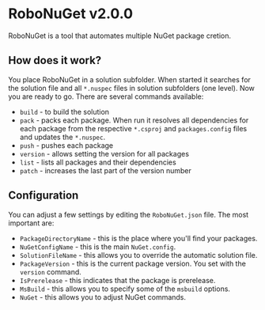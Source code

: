 # RoboNuGet v2.0.0

RoboNuGet is a tool that automates multiple NuGet package cretion.

## How does it work?

You place RoboNuGet in a solution subfolder. When started it searches for the solution file and all `*.nuspec` files in solution subfolders (one level). Now you are ready to go. There are several commands available:

- `build` - to build the solution
- `pack` - packs each package. When run it resolves all dependencies for each package from the respective `*.csproj` and `packages.config` files and updates the `*.nuspec`.
- `push` - pushes each package
- `version` - allows setting the version for all packages
- `list` - lists all packages and their dependencies
- `patch` - increases the last part of the version number

## Configuration

You can adjust a few settings by editing the `RoboNuGet.json` file. The most important are:

- `PackageDirectoryName` - this is the place where you'll find your packages.
- `NuGetConfigName` - this is the main `NuGet.config`.
- `SolutionFileName` - this allows you to override the automatic solution file.
- `PackageVersion` - this is the current package version. You set with the `version` command.
- `IsPrerelease` - this indicates that the package is prerelease.
- `MsBuild` - this allows you to specify some of the `msbuild` options.
- `NuGet` - this allows you to adjust NuGet commands.
